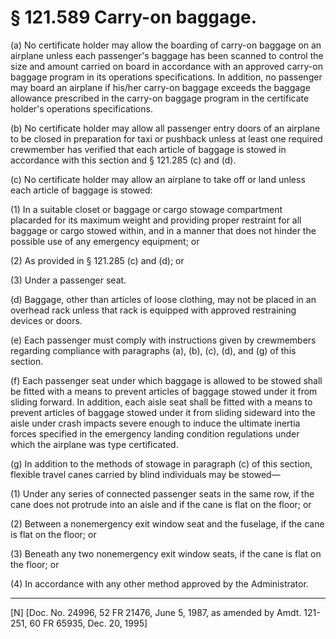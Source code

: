 # § 121.589   Carry-on baggage.

(a) No certificate holder may allow the boarding of carry-on baggage on an airplane unless each passenger's baggage has been scanned to control the size and amount carried on board in accordance with an approved carry-on baggage program in its operations specifications. In addition, no passenger may board an airplane if his/her carry-on baggage exceeds the baggage allowance prescribed in the carry-on baggage program in the certificate holder's operations specifications.


(b) No certificate holder may allow all passenger entry doors of an airplane to be closed in preparation for taxi or pushback unless at least one required crewmember has verified that each article of baggage is stowed in accordance with this section and § 121.285 (c) and (d).


(c) No certificate holder may allow an airplane to take off or land unless each article of baggage is stowed:


(1) In a suitable closet or baggage or cargo stowage compartment placarded for its maximum weight and providing proper restraint for all baggage or cargo stowed within, and in a manner that does not hinder the possible use of any emergency equipment; or


(2) As provided in § 121.285 (c) and (d); or


(3) Under a passenger seat.


(d) Baggage, other than articles of loose clothing, may not be placed in an overhead rack unless that rack is equipped with approved restraining devices or doors.


(e) Each passenger must comply with instructions given by crewmembers regarding compliance with paragraphs (a), (b), (c), (d), and (g) of this section.


(f) Each passenger seat under which baggage is allowed to be stowed shall be fitted with a means to prevent articles of baggage stowed under it from sliding forward. In addition, each aisle seat shall be fitted with a means to prevent articles of baggage stowed under it from sliding sideward into the aisle under crash impacts severe enough to induce the ultimate inertia forces specified in the emergency landing condition regulations under which the airplane was type certificated.


(g) In addition to the methods of stowage in paragraph (c) of this section, flexible travel canes carried by blind individuals may be stowed—


(1) Under any series of connected passenger seats in the same row, if the cane does not protrude into an aisle and if the cane is flat on the floor; or


(2) Between a nonemergency exit window seat and the fuselage, if the cane is flat on the floor; or


(3) Beneath any two nonemergency exit window seats, if the cane is flat on the floor; or


(4) In accordance with any other method approved by the Administrator.



---

[N] [Doc. No. 24996, 52 FR 21476, June 5, 1987, as amended by Amdt. 121-251, 60 FR 65935, Dec. 20, 1995]




